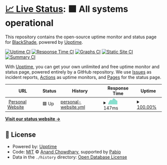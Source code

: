 # [📈 Live Status](https://status.blackshade.tech): <!--live status--> **🟩 All systems operational**

This repository contains the open-source uptime monitor and status page for [BlackShade](https://status.blackshade.tech), powered by [Upptime](https://github.com/upptime/upptime).

[![Uptime CI](https://github.com/BlackShadeOSS/BlackShadeUpTimeMonitor/workflows/Uptime%20CI/badge.svg)](https://github.com/BlackShadeOSS/BlackShadeUpTimeMonitor/actions?query=workflow%3A%22Uptime+CI%22)
[![Response Time CI](https://github.com/BlackShadeOSS/BlackShadeUpTimeMonitor/workflows/Response%20Time%20CI/badge.svg)](https://github.com/BlackShadeOSS/BlackShadeUpTimeMonitor/actions?query=workflow%3A%22Response+Time+CI%22)
[![Graphs CI](https://github.com/BlackShadeOSS/BlackShadeUpTimeMonitor/workflows/Graphs%20CI/badge.svg)](https://github.com/BlackShadeOSS/BlackShadeUpTimeMonitor/actions?query=workflow%3A%22Graphs+CI%22)
[![Static Site CI](https://github.com/BlackShadeOSS/BlackShadeUpTimeMonitor/workflows/Static%20Site%20CI/badge.svg)](https://github.com/BlackShadeOSS/BlackShadeUpTimeMonitor/actions?query=workflow%3A%22Static+Site+CI%22)
[![Summary CI](https://github.com/BlackShadeOSS/BlackShadeUpTimeMonitor/workflows/Summary%20CI/badge.svg)](https://github.com/BlackShadeOSS/BlackShadeUpTimeMonitor/actions?query=workflow%3A%22Summary+CI%22)

With [Upptime](https://upptime.js.org), you can get your own unlimited and free uptime monitor and status page, powered entirely by a GitHub repository. We use [Issues](https://github.com/BlackShadeOSS/BlackShadeUpTimeMonitor/issues) as incident reports, [Actions](https://github.com/BlackShadeOSS/BlackShadeUpTimeMonitor/actions) as uptime monitors, and [Pages](https://status.blackshade.tech) for the status page.

<!--start: status pages-->
<!-- This summary is generated by Upptime (https://github.com/upptime/upptime) -->
<!-- Do not edit this manually, your changes will be overwritten -->
<!-- prettier-ignore -->
| URL | Status | History | Response Time | Uptime |
| --- | ------ | ------- | ------------- | ------ |
| <img alt="" src="https://icons.duckduckgo.com/ip3/www.blackshade.tech.ico" height="13"> [Personal Website](https://www.blackshade.tech) | 🟩 Up | [personal-website.yml](https://github.com/BlackShadeOSS/BlackShadeUpTimeMonitor/commits/HEAD/history/personal-website.yml) | <details><summary><img alt="Response time graph" src="./graphs/personal-website/response-time-week.png" height="20"> 147ms</summary><br><a href="https://status.blackshade.tech/history/personal-website"><img alt="Response time 148" src="https://img.shields.io/endpoint?url=https%3A%2F%2Fraw.githubusercontent.com%2FBlackShadeOSS%2FBlackShadeUpTimeMonitor%2FHEAD%2Fapi%2Fpersonal-website%2Fresponse-time.json"></a><br><a href="https://status.blackshade.tech/history/personal-website"><img alt="24-hour response time 157" src="https://img.shields.io/endpoint?url=https%3A%2F%2Fraw.githubusercontent.com%2FBlackShadeOSS%2FBlackShadeUpTimeMonitor%2FHEAD%2Fapi%2Fpersonal-website%2Fresponse-time-day.json"></a><br><a href="https://status.blackshade.tech/history/personal-website"><img alt="7-day response time 147" src="https://img.shields.io/endpoint?url=https%3A%2F%2Fraw.githubusercontent.com%2FBlackShadeOSS%2FBlackShadeUpTimeMonitor%2FHEAD%2Fapi%2Fpersonal-website%2Fresponse-time-week.json"></a><br><a href="https://status.blackshade.tech/history/personal-website"><img alt="30-day response time 148" src="https://img.shields.io/endpoint?url=https%3A%2F%2Fraw.githubusercontent.com%2FBlackShadeOSS%2FBlackShadeUpTimeMonitor%2FHEAD%2Fapi%2Fpersonal-website%2Fresponse-time-month.json"></a><br><a href="https://status.blackshade.tech/history/personal-website"><img alt="1-year response time 148" src="https://img.shields.io/endpoint?url=https%3A%2F%2Fraw.githubusercontent.com%2FBlackShadeOSS%2FBlackShadeUpTimeMonitor%2FHEAD%2Fapi%2Fpersonal-website%2Fresponse-time-year.json"></a></details> | <details><summary><a href="https://status.blackshade.tech/history/personal-website">100.00%</a></summary><a href="https://status.blackshade.tech/history/personal-website"><img alt="All-time uptime 100.00%" src="https://img.shields.io/endpoint?url=https%3A%2F%2Fraw.githubusercontent.com%2FBlackShadeOSS%2FBlackShadeUpTimeMonitor%2FHEAD%2Fapi%2Fpersonal-website%2Fuptime.json"></a><br><a href="https://status.blackshade.tech/history/personal-website"><img alt="24-hour uptime 100.00%" src="https://img.shields.io/endpoint?url=https%3A%2F%2Fraw.githubusercontent.com%2FBlackShadeOSS%2FBlackShadeUpTimeMonitor%2FHEAD%2Fapi%2Fpersonal-website%2Fuptime-day.json"></a><br><a href="https://status.blackshade.tech/history/personal-website"><img alt="7-day uptime 100.00%" src="https://img.shields.io/endpoint?url=https%3A%2F%2Fraw.githubusercontent.com%2FBlackShadeOSS%2FBlackShadeUpTimeMonitor%2FHEAD%2Fapi%2Fpersonal-website%2Fuptime-week.json"></a><br><a href="https://status.blackshade.tech/history/personal-website"><img alt="30-day uptime 100.00%" src="https://img.shields.io/endpoint?url=https%3A%2F%2Fraw.githubusercontent.com%2FBlackShadeOSS%2FBlackShadeUpTimeMonitor%2FHEAD%2Fapi%2Fpersonal-website%2Fuptime-month.json"></a><br><a href="https://status.blackshade.tech/history/personal-website"><img alt="1-year uptime 100.00%" src="https://img.shields.io/endpoint?url=https%3A%2F%2Fraw.githubusercontent.com%2FBlackShadeOSS%2FBlackShadeUpTimeMonitor%2FHEAD%2Fapi%2Fpersonal-website%2Fuptime-year.json"></a></details>

<!--end: status pages-->

[**Visit our status website →**](https://status.blackshade.tech)

## 📄 License

- Powered by: [Upptime](https://github.com/upptime/upptime)
- Code: [MIT](./LICENSE) © [Anand Chowdhary](https://anandchowdhary.com), supported by [Pabio](https://pabio.com)
- Data in the `./history` directory: [Open Database License](https://opendatacommons.org/licenses/odbl/1-0/)
